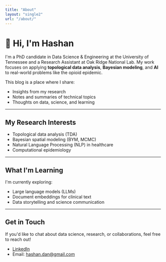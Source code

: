```yaml
---
title: "About"
layout: "single2"
url: "/about/"
---
```


# 👋 Hi, I'm Hashan

I'm a PhD candidate in Data Science & Engineering at the University of Tennessee and a Research Assistant at Oak Ridge National Lab. My work focuses on applying **topological data analysis**, **Bayesian modeling**, and **AI** to real-world problems like the opioid epidemic.

This blog is a place where I share:
- Insights from my research
- Notes and summaries of technical topics
- Thoughts on data, science, and learning

---

## My Research Interests

- Topological data analysis (TDA)
- Bayesian spatial modeling (BYM, MCMC)
- Natural Language Processing (NLP) in healthcare
- Computational epidemiology

---

## What I'm Learning

I'm currently exploring:
- Large language models (LLMs)
- Document embeddings for clinical text
- Data storytelling and science communication

---

## Get in Touch

If you'd like to chat about data science, research, or collaborations, feel free to reach out!

- [LinkedIn](https://www.linkedin.com/in/hashandananjaya1/)
- Email: hashan.dan@gmail.com
